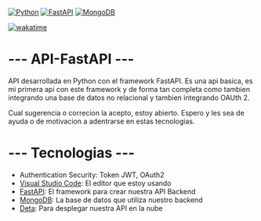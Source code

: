 [![Python](https://img.shields.io/badge/Python-3.10+-yellow?style=for-the-badge&logo=python&logoColor=white&labelColor=101010)](https://python.org)
[![FastAPI](https://img.shields.io/badge/FastAPI-0.88.0+-00a393?style=for-the-badge&logo=fastapi&logoColor=white&labelColor=101010)](https://fastapi.tiangolo.com)
[![MongoDB](https://img.shields.io/badge/MongoDB-6.0+-00684A?style=for-the-badge&logo=mongodb&logoColor=white&labelColor=101010)](https://www.mongodb.com)

[![wakatime](https://wakatime.com/badge/user/f68f6773-2c77-49c5-90d2-d3fb829ee671/project/c7053b7a-97d7-4dea-a2ef-f1123ed9aeac.svg)](https://wakatime.com/badge/user/f68f6773-2c77-49c5-90d2-d3fb829ee671/project/c7053b7a-97d7-4dea-a2ef-f1123ed9aeac)


# --- API-FastAPI --- 
API desarrollada en Python con el framework FastAPI. Es una api basica, es mi primera api con este framework y de forma tan completa como tambien integrando una base de datos no relacional y tambien integrando OAUth 2.

Cual sugerencia o correcion la acepto, estoy abierto.
Espero y les sea de ayuda o de motivacion a adentrarse en estas tecnologias. 

# --- Tecnologias ---

* Authentication Security: Token JWT, OAuth2
* [Visual Studio Code](https://code.visualstudio.com/): El editor que estoy usando
* [FastAPI](https://fastapi.tiangolo.com/es/): El framework para crear nuestra API Backend
* [MongoDB](https://www.mongodb.com/): La base de datos que utiliza nuestro backend
* [Deta](https://www.deta.sh/): Para desplegar nuestra API en la nube


